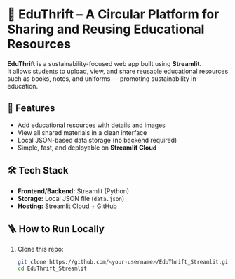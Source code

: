 # 📘 EduThrift – A Circular Platform for Sharing and Reusing Educational Resources

**EduThrift** is a sustainability-focused web app built using **Streamlit**.  
It allows students to upload, view, and share reusable educational resources such as books, notes, and uniforms — promoting sustainability in education.

## 🚀 Features
- Add educational resources with details and images  
- View all shared materials in a clean interface  
- Local JSON-based data storage (no backend required)  
- Simple, fast, and deployable on **Streamlit Cloud**

## 🛠️ Tech Stack
- **Frontend/Backend:** Streamlit (Python)
- **Storage:** Local JSON file (`data.json`)
- **Hosting:** Streamlit Cloud + GitHub

## 🪜 How to Run Locally
1. Clone this repo:
   ```bash
   git clone https://github.com/<your-username>/EduThrift_Streamlit.git
   cd EduThrift_Streamlit
